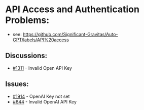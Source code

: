 # API Access and Authentication Problems:
- see: https://github.com/Significant-Gravitas/Auto-GPT/labels/API%20access
## Discussions:
- [#1311][1311] - Invalid Open API Key

## Issues:
- [#1914][1914] - OpenAI Key not set
- [#644][644] - Invalid OpenAI API Key

[644]:https://github.com/Significant-Gravitas/Auto-GPT/issues/644
[1311]:https://github.com/Significant-Gravitas/Auto-GPT/discussions/1311
[1914]:https://github.com/Significant-Gravitas/Auto-GPT/issues/1914